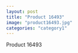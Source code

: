 ```yaml
---
layout: post
title: "Product 16493"
image: "product16493.jpg"
categories: "category1"
---
```

Product 16493
